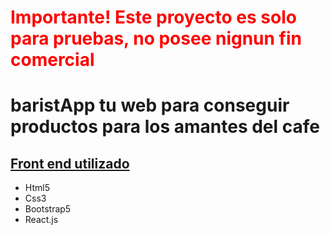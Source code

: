 
<h1 style="color:red">Importante! Este proyecto es solo para pruebas, no posee nignun fin comercial</h1>

<h1>baristApp tu web para conseguir productos para los amantes del cafe</h1>

<h2><u><strong>Front end utilizado</strong></u></h2>

<ul>
    <li>Html5</li>
    <li>Css3</li>
    <li>Bootstrap5</li>
    <li>React.js</li>
</ul>

